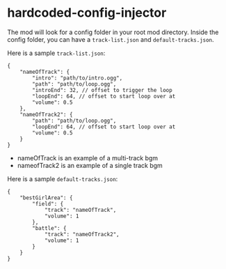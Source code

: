 # hardcoded-config-injector
The mod will look for a config folder in your root mod directory.
Inside the config folder, you can have a `track-list.json` and `default-tracks.json`.

Here is a sample `track-list.json`:
```
{
    "nameOfTrack": {
        "intro": "path/to/intro.ogg",
        "path": "path/to/loop.ogg",
        "introEnd": 32, // offset to trigger the loop
        "loopEnd": 64, // offset to start loop over at
        "volume": 0.5
    },
    "nameOfTrack2": {
        "path": "path/to/loop.ogg",
        "loopEnd": 64, // offset to start loop over at
        "volume": 0.5
    }
}
```
- nameOfTrack is an example of a multi-track bgm
- nameofTrack2 is an example of a single track bgm

Here is a sample `default-tracks.json`:
```
{
    "bestGirlArea": {
        "field": {
            "track": "nameOfTrack",
            "volume": 1
        },
        "battle": {
            "track": "nameOfTrack2",
            "volume": 1
        }
    }
}
```
